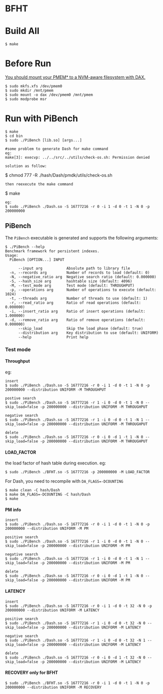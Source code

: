 # BFHT

# Build All
```
$ make
```

# Before Run
[You should mount your PMEM* to a NVM-aware filesystem with DAX.](https://docs.pmem.io/persistent-memory/getting-started-guide/creating-development-environments/linux-environments/linux-memmap)
```
$ sudo mkfs.xfs /dev/pmem0
$ sudo mkdir /mnt/pmem
$ sudo mount -o dax /dev/pmem0 /mnt/pmem
$ sudo modprobe msr
```

# Run with PiBench
```
$ make
$ cd bin
$ sudo ./PiBench [lib.so] [args...]

#some problem to generate Dash for make command
eg:
make[3]: execvp: ../../src/../utils/check-os.sh: Permission denied

solution as follow:
```
 $ chmod 777 -R ./hash/Dash/pmdk/utils/check-os.sh
```
then reexecute the make command
```
$ make
```
eg:
$ sudo ./PiBench ./Dash.so -S 16777216 -r 0 -i 1 -d 0 -t 1 -N 0 -p 200000000
```
## PiBench 
The `PiBench` executable is generated and supports the following arguments:
```
$ ./PiBench --help
Benchmark framework for persistent indexes.
Usage:
  PiBench [OPTION...] INPUT

      --input arg           Absolute path to library file
  -n, --records arg         Number of records to load (default: 0)
  -N, --negative_ratio arg  Negative search ratio (default: 0.000000)
  -S, --hash_size arg       hashtable size (default: 4096)
  -M, --test_mode arg       Test mode (default: THROUGHPUT)
  -p, --operations arg      Number of operations to execute (default: 1024)
  -t, --threads arg         Number of threads to use (default: 1)
  -r, --read_ratio arg      Ratio of read operations (default: 0.000000)
  -i, --insert_ratio arg    Ratio of insert operations (default: 1.000000)
  -d, --remove_ratio arg    Ratio of remove operations (default: 0.000000)
      --skip_load           Skip the load phase (default: true)
      --distribution arg    Key distribution to use (default: UNIFORM)
      --help                Print help
```
### Test mode

#### Throughput
eg: 
```
insert
$ sudo ./PiBench ./Dash.so -S 16777216 -r 0 -i 1 -d 0 -t 1 -N 0 -p 200000000 --distribution UNIFORM -M THROUGHPUT

postive search
$ sudo ./PiBench ./Dash.so -S 16777216 -r 1 -i 0 -d 0 -t 1 -N 0 --skip_load=false -p 200000000 --distribution UNIFORM -M THROUGHPUT

negative search
$ sudo ./PiBench ./Dash.so -S 16777216 -r 1 -i 0 -d 0 -t 1 -N 1 --skip_load=false -p 200000000 --distribution UNIFORM -M THROUGHPUT 

delete
$ sudo ./PiBench ./Dash.so -S 16777216 -r 0 -i 0 -d 1 -t 1 -N 0 --skip_load=false -p 200000000 --distribution UNIFORM -M THROUGHPUT
```
#### LOAD_FACTOR

the load factor of hash table during execution.
eg:
```
$ sudo ./PiBench ./BFHT.so -S 16777216 -p 200000000 -M LOAD_FACTOR
```

For Dash, you need to recompile with `DA_FLAGS=-DCOUNTING`
```
$ make clean -C hash/Dash
$ make DA_FLAGS=-DCOUNTING -C hash/Dash
$ make
```

#### PM info

```
insert
$ sudo ./PiBench ./Dash.so -S 16777216 -r 0 -i 1 -d 0 -t 1 -N 0 -p 200000000 --distribution UNIFORM -M PM

positive search
$ sudo ./PiBench ./Dash.so -S 16777216 -r 1 -i 0 -d 0 -t 1 -N 0 --skip_load=false -p 200000000 --distribution UNIFORM -M PM 

negative search
$ sudo ./PiBench ./Dash.so -S 16777216 -r 1 -i 0 -d 0 -t 1 -N 1 --skip_load=false -p 200000000 --distribution UNIFORM -M PM 

delete
$ sudo ./PiBench ./Dash.so -S 16777216 -r 0 -i 0 -d 1 -t 1 -N 0 --skip_load=false -p 200000000 --distribution UNIFORM -M PM
```

#### LATENCY

```
insert
$ sudo ./PiBench ./Dash.so -S 16777216 -r 0 -i 1 -d 0 -t 32 -N 0 -p 200000000 --distribution UNIFORM -M LATENCY

positive search
$ sudo ./PiBench ./Dash.so -S 16777216 -r 1 -i 0 -d 0 -t 32 -N 0 --skip_load=false -p 200000000 --distribution UNIFORM -M LATENCY

negative search
$ sudo ./PiBench ./Dash.so -S 16777216 -r 1 -i 0 -d 0 -t 32 -N 1 --skip_load=false -p 200000000 --distribution UNIFORM -M LATENCY 

delete
$ sudo ./PiBench ./Dash.so -S 16777216 -r 0 -i 0 -d 1 -t 32 -N 0 --skip_load=false -p 200000000 --distribution UNIFORM -M LATENCY
```

#### RECOVERY only for BFHT

```
$ sudo ./PiBench ./BFHT.so -S 16777216 -r 0 -i 1 -d 0 -t 1 -N 0 -p 200000000 --distribution UNIFORM -M RECOVERY
```

